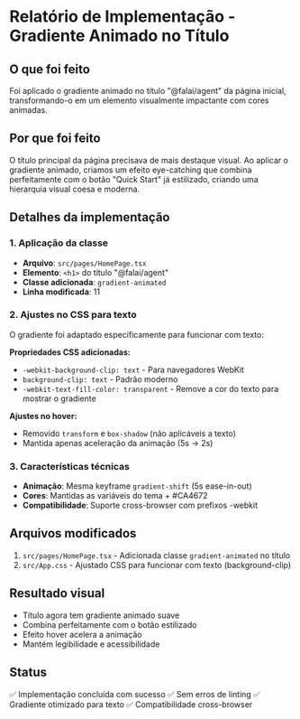 # Relatório de Implementação - Gradiente Animado no Título

## O que foi feito

Foi aplicado o gradiente animado no título "@falai/agent" da página inicial, transformando-o em um elemento visualmente impactante com cores animadas.

## Por que foi feito

O título principal da página precisava de mais destaque visual. Ao aplicar o gradiente animado, criamos um efeito eye-catching que combina perfeitamente com o botão "Quick Start" já estilizado, criando uma hierarquia visual coesa e moderna.

## Detalhes da implementação

### 1. Aplicação da classe
- **Arquivo**: `src/pages/HomePage.tsx`
- **Elemento**: `<h1>` do título "@falai/agent"
- **Classe adicionada**: `gradient-animated`
- **Linha modificada**: 11

### 2. Ajustes no CSS para texto
O gradiente foi adaptado especificamente para funcionar com texto:

**Propriedades CSS adicionadas:**
- `-webkit-background-clip: text` - Para navegadores WebKit
- `background-clip: text` - Padrão moderno
- `-webkit-text-fill-color: transparent` - Remove a cor do texto para mostrar o gradiente

**Ajustes no hover:**
- Removido `transform` e `box-shadow` (não aplicáveis a texto)
- Mantida apenas aceleração da animação (5s → 2s)

### 3. Características técnicas
- **Animação**: Mesma keyframe `gradient-shift` (5s ease-in-out)
- **Cores**: Mantidas as variáveis do tema + #CA4672
- **Compatibilidade**: Suporte cross-browser com prefixos -webkit

## Arquivos modificados
1. `src/pages/HomePage.tsx` - Adicionada classe `gradient-animated` no título
2. `src/App.css` - Ajustado CSS para funcionar com texto (background-clip)

## Resultado visual
- Título agora tem gradiente animado suave
- Combina perfeitamente com o botão estilizado
- Efeito hover acelera a animação
- Mantém legibilidade e acessibilidade

## Status
✅ Implementação concluída com sucesso
✅ Sem erros de linting
✅ Gradiente otimizado para texto
✅ Compatibilidade cross-browser
